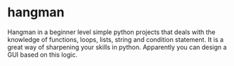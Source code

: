 # hangman
Hangman in a beginner level simple python projects that deals with the knowledge of functions, loops, lists, string and condition statement. It is a great way of sharpening your skills in python. Apparently you can design a GUI based on this logic.
